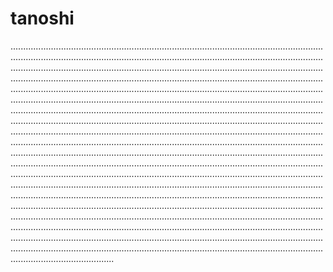 # tanoshi

.........................................................................................................................................................................................................................................................................................................................................................................................................................................................................................................................................................................................................................................................................................................................................................................................................................................................................................................................................................................................................................................................................................................................................................................................................................................................................................................................................................................................................................................................................................................................................................................................................................................................................................................................................................................................................................................................................................................................................................................................................................................................................................................................................................................................................................................................................................................................................................................................................................................................................................................................................................................................................................